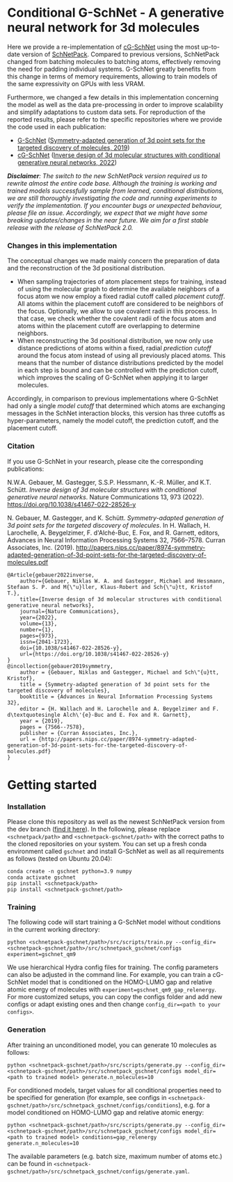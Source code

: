 # Conditional G-SchNet - A generative neural network for 3d molecules

Here we provide a re-implementation of [cG-SchNet](https://www.nature.com/articles/s41467-022-28526-y) using the most up-to-date version of [SchNetPack](https://github.com/atomistic-machine-learning/schnetpack/tree/dev).
Compared to previous versions, SchNetPack changed from batching molecules to batching atoms, effectively removing the need for padding individual systems.
G-SchNet greatly benefits from this change in terms of memory requirements, allowing to train models of the same expressivity on GPUs with less VRAM.

Furthermore, we changed a few details in this implementation concerning the model as well as the data pre-processing in order to improve scalability and simplify adaptations to custom data sets. For reproduction of the reported results, please refer to the specific repositories where we provide the code used in each publication:
-  [G-SchNet](https://github.com/atomistic-machine-learning/G-SchNet) ([Symmetry-adapted generation of 3d point sets for the targeted discovery of molecules, 2019](http://papers.nips.cc/paper/8974-symmetry-adapted-generation-of-3d-point-sets-for-the-targeted-discovery-of-molecules))
- [cG-SchNet](https://github.com/atomistic-machine-learning/cG-SchNet) ([Inverse design of 3d molecular structures with conditional generative neural networks, 2022](https://www.nature.com/articles/s41467-022-28526-y))

_**Disclaimer**: The switch to the new SchNetPack version required us to rewrite almost the entire code base. Although the training is working and trained models successfully sample from learned, conditional distributions, we are still thoroughly investigating the code and running experiments to verify the implementation. If you encounter bugs or unexpected behaviour, please file an issue. Accordingly, we expect that we might have some breaking updates/changes in the near future. We aim for a first stable release with the release of SchNetPack 2.0._

### Changes in this implementation

The conceptual changes we made mainly concern the preparation of data and the reconstruction of the 3d positional distribution.
-   When sampling trajectories of atom placement steps for training, instead of using the molecular graph to determine the available neighbors of a focus atom we now employ a fixed radial cutoff called _placement cutoff_. All atoms within the placement cutoff are considered to be neighbors of the focus. Optionally, we allow to use covalent radii in this process. In that case, we check whether the covalent radii of the focus atom and atoms within the placement cutoff are overlapping to determine neighbors. 
-   When reconstructing the 3d positional distribution, we now only use distance predictions of atoms within a fixed, radial _prediction cutoff_ around the focus atom instead of using all previously placed atoms. This means that the number of distance distributions predicted by the model in each step is bound and can be controlled with the prediction cutoff, which improves the scaling of G-SchNet when applying it to larger molecules.

Accordingly, in comparison to previous implementations where G-SchNet had only a single _model cutoff_ that determined which atoms are exchanging messages in the SchNet interaction blocks, this version has three cutoffs as hyper-parameters, namely the model cutoff, the prediction cutoff, and the placement cutoff.

### Citation

If you use G-SchNet in your research, please cite the corresponding publications:

N.W.A. Gebauer, M. Gastegger, S.S.P. Hessmann, K.-R. Müller, and K.T. Schütt. _Inverse design of 3d molecular structures with conditional generative neural networks_. Nature Communications 13, 973 (2022). https://doi.org/10.1038/s41467-022-28526-y

N. Gebauer, M. Gastegger, and K. Schütt. _Symmetry-adapted generation of 3d point sets for the targeted discovery of molecules_. In H. Wallach, H. Larochelle, A. Beygelzimer, F. d'Alché-Buc, E. Fox, and R. Garnett, editors, Advances in Neural Information Processing Systems 32, 7566–7578. Curran Associates, Inc. (2019). http://papers.nips.cc/paper/8974-symmetry-adapted-generation-of-3d-point-sets-for-the-targeted-discovery-of-molecules.pdf

    @Article{gebauer2022inverse,
        author={Gebauer, Niklas W. A. and Gastegger, Michael and Hessmann, Stefaan S. P. and M{\"u}ller, Klaus-Robert and Sch{\"u}tt, Kristof T.},
        title={Inverse design of 3d molecular structures with conditional generative neural networks},
        journal={Nature Communications},
        year={2022},
        volume={13},
        number={1},
        pages={973},
        issn={2041-1723},
        doi={10.1038/s41467-022-28526-y},
        url={https://doi.org/10.1038/s41467-022-28526-y}
    }
    @incollection{gebauer2019symmetry,
        author = {Gebauer, Niklas and Gastegger, Michael and Sch\"{u}tt, Kristof},
        title = {Symmetry-adapted generation of 3d point sets for the targeted discovery of molecules},
        booktitle = {Advances in Neural Information Processing Systems 32},
        editor = {H. Wallach and H. Larochelle and A. Beygelzimer and F. d\textquotesingle Alch\'{e}-Buc and E. Fox and R. Garnett},
        year = {2019},
        pages = {7566--7578},
        publisher = {Curran Associates, Inc.},
        url = {http://papers.nips.cc/paper/8974-symmetry-adapted-generation-of-3d-point-sets-for-the-targeted-discovery-of-molecules.pdf}
    }


# Getting started

### Installation

Please clone this repository as well as the newest SchNetPack version from the dev branch ([find it here](https://github.com/atomistic-machine-learning/schnetpack/tree/dev)). In the following, please replace `<schnetpack/path>` and `<schnetpack-gschnet/path>` with the correct paths to the cloned repositories on your system.
You can set up a fresh conda environment called `gschnet` and install G-SchNet as well as all requirements as follows (tested on Ubuntu 20.04):

```
conda create -n gschnet python=3.9 numpy
conda activate gschnet
pip install <schnetpack/path>
pip install <schnetpack-gschnet/path>
```

### Training

The following code will start training a G-SchNet model without conditions in the current working directory:

```
python <schnetpack-gschnet/path>/src/scripts/train.py --config_dir=<schnetpack-gschnet/path>/src/schnetpack_gschnet/configs experiment=gschnet_qm9
```

We use hierarchical Hydra config files for training. The config parameters can also be adjusted in the command line. For example, you can train a cG-SchNet model that is conditioned on the HOMO-LUMO gap and relative atomic energy of molecules with `experiment=gschnet_qm9_gap_relenergy`. For more customized setups, you can copy the configs folder and add new configs or adapt existing ones and then change `config_dir=<path to your configs>`.

### Generation

After training an unconditioned model, you can generate 10 molecules as follows:

```
python <schnetpack-gschnet/path>/src/scripts/generate.py --config_dir=<schnetpack-gschnet/path>/src/schnetpack_gschnet/configs model_dir=<path to trained model> generate.n_molecules=10
```

For conditioned models, target values for all conditional properties need to be specified for generation (for example, see configs in `<schnetpack-gschnet/path>/src/schnetpack_gschnet/configs/conditions`), e.g. for a model conditioned on HOMO-LUMO gap and relative atomic energy:

```
python <schnetpack-gschnet/path>/src/scripts/generate.py --config_dir=<schnetpack-gschnet/path>/src/schnetpack_gschnet/configs model_dir=<path to trained model> conditions=gap_relenergy generate.n_molecules=10
```

The available parameters (e.g. batch size, maximum number of atoms etc.) can be found in `<schnetpack-gschnet/path>/src/schnetpack_gschnet/configs/generate.yaml`.
